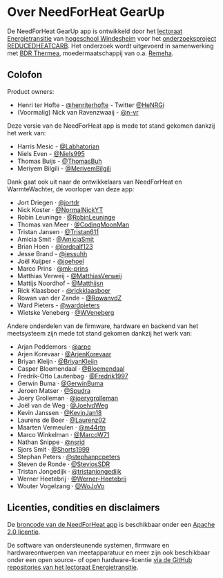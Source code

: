 # Over NeedForHeat GearUp

De NeedForHeat GearUp app is ontwikkeld door het [lectoraat Energietransitie](https://www.windesheim.nl/onderzoek/lectoraten/energietransitie) van [hogeschool Windesheim](https://www.windesheim.nl/) voor het [onderzoeksproject REDUCEDHEATCARB](https://edu.nl/gutuc). Het onderzoek wordt uitgevoerd in samenwerking met [BDR Thermea](https://www.bdrthermeagroup.com/), moedermaatschappij van o.a. [Remeha](https://www.remeha.nl/).

## Colofon

Product owners:

- Henri ter Hofte - [@henriterhofte](https://github.com/henriterhofte) - Twitter [@HeNRGi](https://twitter.com/HeNRGi)
- (Voormalig) Nick van Ravenzwaaij - [@n-vr](https://github.com/n-vr)

Deze versie van de NeedForHeat app is mede tot stand gekomen dankzij het werk van:

* Harris Mesic - [@Labhatorian](https://github.com/Labhatorian)
* Niels Even - [@Niels995](https://github.com/Niels995)
* Thomas Buijs - [@ThomasBuh](https://github.com/ThomasBuh)
* Meriyem Bilgili - [@MeriyemBilgili](https://github.com/MeriyemBilgili)

Dank gaat ook uit naar de ontwikkelaars van NeedForHeat en WarmteWachter, de voorloper van deze app:

* Jort Driegen · [@jortdr](https://github.com/jortdr)
* Nick Koster · [@NormalNickYT](https://github.com/NormalNickYT)
* Robin Leuninge · [@RobinLeuninge](https://github.com/orgs/energietransitie/people/RobinLeuninge)
* Thomas van Meer · [@CodingMoonMan](https://github.com/orgs/energietransitie/people/CodingMoonMan)
* Tristan Jansen · [@Tristan611](https://github.com/Tristan611)
* Amicia Smit · [@AmiciaSmit](https://github.com/AmiciaSmit)
* Brian Hoen - [@lordpalf123](https://github.com/lordpalf123)
* Jesse Brand - [@jessuhh](https://github.com/Jessuhh)
* Joël Kuijper - [@joehoel](https://github.com/Joehoel)
* Marco Prins · [@mk-prins](https://github.com/mk-prins)
* Matthias Verweij - [@MatthiasVerweij](https://github.com/MatthiasVerweij)
* Mattijs Noordhof - [@Matthijsn](https://github.com/Matthijsn)
* Rick Klaasboer - [@rickklaasboer](https://github.com/rickklaasboer)
* Rowan van der Zande - [@RowanvdZ](https://github.com/RowanvdZ)
* Ward Pieters - [@wardpieters](https://github.com/wardpieters)
* Wietske Veneberg · [@WVeneberg](https://github.com/WVeneberg)


Andere onderdelen van de firmware, hardware en backend van het meetsysteem zijn mede tot stand gekomen dankzij het werk van:

*   Arjan Peddemors · [@arpe](https://github.com/arpe)
*   Arjen Korevaar · [@ArjenKorevaar](https://github.com/ArjenKorevaar)
*   Briyan Kleijn · [@BriyanKleijn](https://github.com/BriyanKleijn)
*   Casper Bloemendaal · [@Bloemendaal](https://github.com/Bloemendaal)
*   Fredrik-Otto Lautenbag · [@Fredrik1997](https://github.com/Fredrik1997)
*   Gerwin Buma · [@GerwinBuma](https://github.com/GerwinBuma)
*   Jeroen Matser · [@Spudra](https://github.com/Spudra)
*   Joery Grolleman · [@joerygrolleman](https://github.com/joerygrolleman)
*   Joël van de Weg · [@JoelvdWeg](https://github.com/JoelvdWeg)
*   Kevin Janssen · [@KevinJan18](https://github.com/KevinJan18)
*   Laurens de Boer · [@Laurenz02](https://github.com/Laurenz02)
*   Maarten Vermeulen · [@m44rtn](https://github.com/m44rtn)
*   Marco Winkelman · [@MarcoW71](https://github.com/MarcoW71)
*   Nathan Snippe · [@nsrid](https://github.com/nsrid)
*   Sjors Smit · [@Shorts1999](https://github.com/Shorts1999)
*   Stephan Peters · [@stephanpcpeters](https://github.com/stephanpcpeters)
*   Steven de Ronde · [@SteviosSDR](https://github.com/SteviosSDR)
*   Tristan Jongedijk · [@tristanjongedijk](https://github.com/tristanjongedijk)
*   Werner Heetebrij · [@Werner-Heetebrij](https://github.com/Werner-Heetebrij)
*   Wouter Vogelzang · [@WoJoVo](https://github.com/WoJoVo)

## Licenties, condities en disclaimers

De [broncode van de NeedForHeat app](https://github.com/energietransitie/needforheat-gearup-app) is beschikbaar onder een [Apache 2.0 licentie](https://github.com/energietransitie/needforheat-gearup-app/blob/main/LICENSE).

De software van ondersteunende systemen, firmware en hardwareontwerpen van meetapparatuur en meer zijn ook beschikbaar onder een open source- of open hardware-licentie [via de GitHub repositories van het lectoraat Energietransitie](https://github.com/energietransitie).

